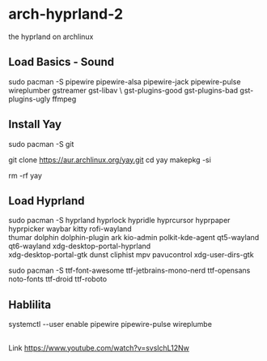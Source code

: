 # arch-hyprland-2
the hyprland on archlinux


## Load Basics - Sound

sudo pacman -S pipewire pipewire-alsa pipewire-jack pipewire-pulse wireplumber gstreamer gst-libav \ 
gst-plugins-good gst-plugins-bad gst-plugins-ugly ffmpeg

## Install Yay

sudo pacman -S git

git clone https://aur.archlinux.org/yay.git 
cd yay 
makepkg -si

rm -rf yay

## Load Hyprland

sudo pacman -S hyprland hyprlock hypridle hyprcursor hyprpaper hyprpicker waybar kitty rofi-wayland \
thumar dolphin dolphin-plugin ark kio-admin polkit-kde-agent qt5-wayland qt6-wayland xdg-desktop-portal-hyprland \
xdg-desktop-portal-gtk dunst cliphist mpv pavucontrol xdg-user-dirs-gtk

sudo pacman -S ttf-font-awesome ttf-jetbrains-mono-nerd ttf-opensans noto-fonts ttf-droid ttf-roboto

## Hablilita

systemctl --user enable pipewire pipewire-pulse wireplumbe


##
Link  https://www.youtube.com/watch?v=svslchL12Nw
